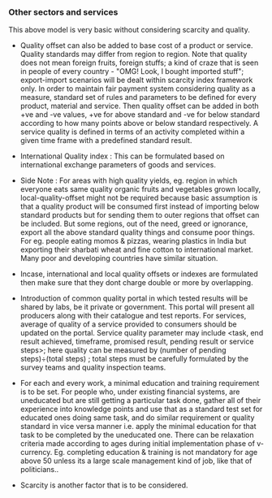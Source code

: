 ### Other sectors and services
This above model is very basic without considering scarcity and quality. 

   - Quality offset can also be added to base cost of a product or service. Quality standards may differ from region to region. Note that quality does not mean foreign fruits, foreign stuffs; a kind of craze that is seen in people of every country - "OMG! Look, I bought imported stuff"; export-import scenarios will be dealt within scarcity index framework only. In order to maintain fair payment system considering quality as a measure, standard set of rules and parameters to be defined for every product, material and service. Then quality offset can be added in both +ve and -ve values, +ve for above standard and -ve for below standard according to how many points above or below standard respectively. A service quality is defined in terms of an activity completed within a given time frame with a predefined standard result.

   - International Quality index :  This can be formulated based on international exchange parameters of goods and services. 

   - Side Note : For areas with high quality yields, eg. region in which everyone eats same quality organic fruits and vegetables grown locally, local-quality-offset might not be required because basic assumption is that a quality product  will be consumed first instead of importing below standard products but for sending them to outer regions that offset can be included. But some regions, out of the need, greed or ignorance, export all the above standard quality things and consume poor things. For eg. people eating momos & pizzas, wearing plastics in India but exporting their sharbati wheat and fine cotton to international market. Many poor and developing countries have similar situation.

   - Incase, international and local quality offsets or indexes are formulated then make sure that they dont charge double or more by overlapping.

   - Introduction of common quality portal in which tested results will be shared by labs, be it private or government. This portal will present all producers along with their catalogue and test reports. For services, average of quality of a service provided to consumers should be updated on the portal. Service quality parameter may include <task, end result achieved, timeframe, promised result, pending result or service steps>; here quality can be measured by (number of pending steps)÷(total steps) ; total steps must be carefully formulated by the survey teams and quality inspection teams.
   - For each and every work, a minimal education and training requirement is to be set. For people who, under existing financial systems, are uneducated but are still getting a particular task done, gather all of their experience into knowledge points and use that as a standard test set for educated ones doing same task, and do similar requirement or quality standard in vice versa manner i.e. apply the minimal education for that task to be completed by the uneducated one. There can be relaxation criteria made according to ages during initial implementation phase of v-currency. Eg. completing education & training is not mandatory for age above 50 unless its a large scale management kind of job, like that of politicians..

   - Scarcity is another factor that is to be considered. 
